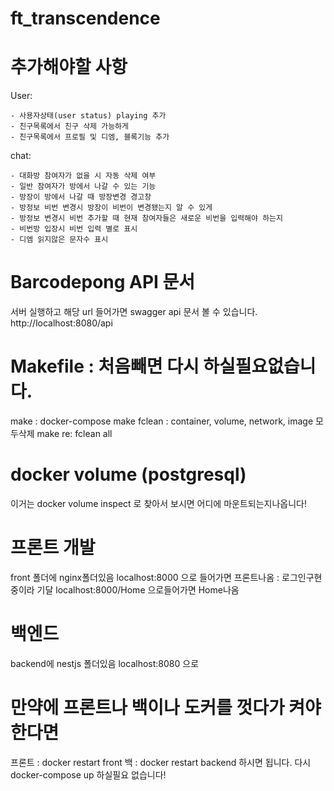 # ft_transcendence

# 추가해야할 사항

User: 

    - 사용자상태(user status) playing 추가
    - 친구목록에서 친구 삭제 가능하게
    - 친구목록에서 프로필 및 디엠, 블록기능 추가

chat: 

    - 대화방 참여자가 없을 시 자동 삭제 여부
    - 일반 참여자가 방에서 나갈 수 있는 기능
    - 방장이 방에서 나갈 때 방장변경 경고창
    - 방정보 비번 변경시 방장이 비번이 변경됐는지 알 수 있게
    - 방정보 변경시 비번 추가할 때 현재 참여자들은 새로운 비번을 입력해야 하는지
    - 비번방 입장시 비번 입력 별로 표시
    - 디엠 읽지않은 문자수 표시

# Barcodepong API 문서

서버 실행하고 해당 url 들어가면 swagger api 문서 볼 수 있습니다.
http://localhost:8080/api

# Makefile : 처음빼면 다시 하실필요없습니다.

make : docker-compose
make fclean : container, volume, network, image 모두삭제
make re: fclean all

# docker volume (postgresql)

이거는 docker volume inspect 로 찾아서 보시면 어디에 마운트되는지나옵니다!

# 프론트 개발

front 폴더에 nginx폴더있음
localhost:8000 으로 들어가면 프론트나옴 : 로그인구현중이라 기달
localhost:8000/Home 으로들어가면 Home나옴

# 백엔드

backend에 nestjs 폴더있음
localhost:8080 으로

# 만약에 프론트나 백이나 도커를 껏다가 켜야한다면

프론트 : docker restart front
백 : docker restart backend
하시면 됩니다.
다시 docker-compose up 하실필요 없습니다!
